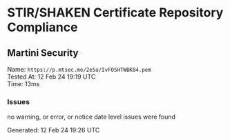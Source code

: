 # STIR/SHAKEN Certificate Repository Compliance

## Martini Security

Name: `https://p.mtsec.me/2e5a/IvFO5HTWBK84.pem`\
Tested At: 12 Feb 24 19:19 UTC\
Time: 13ms

### Issues

no warning, or error, or notice date level issues were found

Generated: 12 Feb 24 19:26 UTC